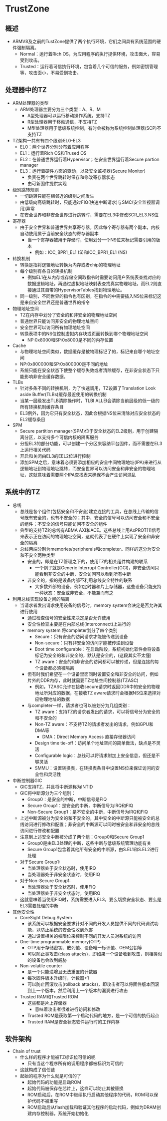# TrustZone

## 概述

+ ARMV8及之前的TustZone提供了两个执行环境，它们之间具有系统范围的硬件强制隔离。
    + Normal：运行着Rich OS，为应用程序的执行提供环境，攻击面大，容易受到攻击。
    + Trusted：运行着可信执行环境，包含着几个可信的服务，例如密钥管理等，攻击面小，不易受到攻击。

## 处理器中的TZ
+ ARM处理器的类型
    + ARM处理器主要分为三个类型：A、R、M
        + A型处理器可以运行移动操作系统，支持TZ
        + R型处理器用于移动通信，不支持TZ
        + M型处理器用于低级系统控制，有时会被称为系统控制处理器(SCP)不支持TZ
+ TZ架构一共有有四个级别:EL0-EL3
    + EL0：两个世界分别分布着应用程序
    + EL1：运行着Rich OS和Trused OS
    + EL2：在普通世界运行着Hypervisor；在安全世界运行着Secure partion manager
    + EL3：运行着硬件方面的驱动，以及安全监视器(Secure Monitor)
        + 负责在两个世界跳转时保存和修改寄存器状态
        + 由可新固件提供实现
+ 级别跳转规则
    + 一切跳转只能在相邻近的级别之间发生
    + 由低级向高级跳转时，只能通过FIQ(快速中断请求)与SMC(安全监视器调用)异常
    + 在安全世界和非安全世界进行跳转时，需要在EL3中修改SCR_EL3.NS位
+ 寄存器
    + 由于安全世界和普通世界共享寄存器，因此每个寄存器有两个副本，内核自动使用属于当前安全状态的寄存器副本
        + 当一个寄存器被用于存储时，使用划分一个NS位来标记需要引用的版本
            + 例如：ICC_BPR1_EL1 (S)和ICC_BPR1_EL1 (NS)
+ 转换机制
    + 转换是指将逻辑地址转换为内存或者chip的物理地址
    + 每个级别有各自的转换机制
        + 例如EL1在从内存或存储空间取指令时需要访问用户系统表查找对应的数据逻辑地址，再通过虚拟地址映射表查找真实物理地址。而EL2则直接通过其自带的HypervisorTables找到物理地址。
    + 同一级别，不同世界的指令也有区别，在指令的中需要插入NS位来标记这是来自安全世界还是普通世界的指令
+ 物理地址空间
    + TZ在内存中划分了安全的和非安全的物理地址空间
    + 普通世界只能访问非安全的物理地址空间
    + 安全世界可以访问所有物理地址空间
    + 转换表项中的NS位控制虚拟内存块或页面转换到哪个物理地址空间
        + NP:0x8000和SP:0x8000是不同的内存位置
+ Cache
    + 与物理地址空间类似，数据缓存是被物理标记了的，标记来自哪个地址空间
    + NP:0x800000和SP:0x800000是不同的地址
    + 系统只能在安全状态下使整个缓存失效或者清除缓存，在非安全状态下只能影响非安全缓存数据。
+ TLBs
    + 针对多条不同的转换机制，为了快速调用，TZ设置了Translation Look aside Buffer(TLBs)缓存最近使用的转换机制
    + 当某一层级发出TLB清除操作时，TLBI ALLEI会清除当前层级的低一级的所有转换机制缓存条目
    + EL3例外，因为它只有安全状态，因此会根据NS位来清除对应安全状态的EL2缓存条目
+ SPM
    + Secure partition manager(SPM)位于安全状态的EL2级别，用于创建隔离分区，以支持多个可信内核的隔离服务
    + 分担EL3的部分功能，可以创建一个分区来容纳平台固件，而不需要在EL3上运行相关代码
    + 开启和关闭由EL3的EEL2位进行控制
    + 添加SPM之后，意味着必须要添加相应的安全中间物理地址(IPA)来进行从逻辑地址到物理地址跳转，而安全世界可以访问安全和非安全的物理地址，这就意味着需要两个IPA查找表来确保不会产生访问混乱

## 系统中的TZ
+ 总线
    + 总线是各个组件(包括安全和不安全)建立连接的工具，在总线上传输的信号既有安全的，也有不安全的；其中，安全的信号可以访问安全和不安全的组件；不安全的信号只能访问不安全的组件
    + 典型的支持TZ的总线有ABMA AXI和ACE。这些总线上用AxPROT[1]信号来表示正在访问的物理地址空间，这就代表了在硬件上实现了安全和非安全的隔离
    + 总线两端分别为memories/peripherals和completer。同样的这分为安全和不安全两种类型
        + 安全的，即是在TZ管理之下的，使用TZ的相关组件构建的联系
            + 一个例子就是Generic Interrupt Controller(GCI)，非安全访问只能看到非安全的中断，安全访问可以看到所有中断
        + 非安全的，指的是设备内部不利用总线安全特性的联系
            + 大多数外部的设备，例如定时器和片上存储器，这些设备只能支持一种状态：安全或非安全，不能兼而有之
+ 利用总线实现设备之间的隔离
    + 当请求者发出请求使用设备的信号时，memory system会决定是否允许其进行使用
        + 通过检查信号的安全性来决定是否允许使用
        + 安全性检查主要是在内部总线(interconnect)上进行的
        + memory system 将completer划分了四个类别
            + Secure：只有安全的访问请求才能被传递到设备
            + Non-secure：只有非安全的访问才能被传递到设备
            + Boot time configurable：在启动阶段，系统初始化软件会将设备标记为安全的和非安全的，默认是安全的，(这段其实不太懂)
            + TZ aware：安全的和非安全的访问都可以被传递，但是连接的每个设备都必须被隔离
        + 但有时我们希望在一个设备里面同时设置安全和非安全的访问，例如片外的DDR内存，此时就需要TZ地址空间控制器(TZASC)
            + 例如，TZASC允许在接收secure请求时返回DDR中的安全的物理地址所对应的数据，在接收TZ aware请求时会根据NS位来选择对应物理地址的数据
        + 与completer一样，请求者也可以被划分为几组类别：
            + TZ aware：支持TZ的请求者发出的请求，可以将信号分为安全的和不安全的
            + Non-TZ aware：不支持TZ的请求者发出的请求，例如GPU和DMA等
                + DMA：Direct Memory Access 直接存储器访问
            + Design time tie-off：访问单个地址空间的简单做法，缺点是不灵活
            + Configurable logic：总线可以将请求附加上安全信息，但还是不够灵活
            + SMMU：设置转换表，在转换表条目中设置NS位来保证访问的安全性和灵活性
+ 中断控制器GIC
    + GIC支持TZ，并且将中断源称为INTID
    + GIC将中断源分为三个组别：
        + Group0：是安全的中断，中断信号是FIQ
        + Secure Group1：是安全的中断，中断信号为IRQ和FIQ
        + Non-Secure Group1：是不安全的中断，中断信号为IRQ和FIQ
    + 上述中断源被分为安全的和不安全的，其中安全的中断源只能被安全的总线访问进行修改和配置；非安全的中断源可以同时被安全和非安全的总线访问进行修改和配置
    + 注意到上述安全中断被分成了两个组：Group0和Secure Group1
        + Group0是由EL3处理的中断，这些中断与低级系统管理功能有关
        + Secure Group1包含着其他所有安全的中断源，由S.EL1和S.EL2进行处理
    + 对于Secure Group1:
        + 当处理器处于安全状态时，使用IRQ
        + 当处理器处于非安全状态时，使用FIQ
    + 对于Non-Secure Group1:
        + 当处理器处于安全状态时，使用FIQ
        + 当处理器处于非安全状态时，使用IRQ
    + 这就意味着当使用FIQ时，系统需要进入EL3，要么切换安全状态、要么是EL3需要处理的中断
+ 其他安全性
    + CoreSight Debug System
        + 该系统可以根据安全要求针对不同的开发人员提供不同的代码调试功能，以防止系统的安全性收到危害
        + 通过设置相关的权限位来控制不同的开发人员对系统的访问
    + One-time programmable memory(OTP)
        + OTP用于存储密钥、散列值、设备唯一标识值、OEM公钥等
        + 可以防止类攻击(class attacks)，即如果一个设备收到攻击，则相类似的设备也会收到威胁
    + Non-volatile counter
        + 是一个只能递增且无法重置的计数器
        + 每次固件版本升级时，计数器+1
        + 可以防止回滚攻击(rollback attacks)，即攻击者可以将固件版本回滚到上一个版本，然后利用上一个版本的漏洞进行攻击
    + Trusted RAM和Trusted ROM
        + 这些都是片上存储器
            + 意味着攻击者很难进行访问和修改
        + Trusted ROM是获取第一个启动代码的地方，是一个可信的执行起点
        + Trusted RAM是安全状态软件运行时的工作内存
## 软件架构
+ Chain of trust
    + 什么样的程序才能被TZ标识位可信的呢
        + 只有当这个程序所有的调用程序都被标识为可信的
    + 这就构成了信任链
    + 起始的程序为什么就是可信的了
        + 起始代码的功能是启动ROM
        + 起始代码被保存在芯片上，这样可以防止其被替换
        + ROM启动后，在ROM中继续执行启动其他程序的代码，ROM可以保护代码不被重写
        + ROM启动后从flash加载和验证其他程序的启动代码，例如为DRAM创建内存控制器，系统开始初始化
